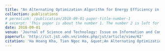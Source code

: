 ```yaml
---
title: "An Alternating Optimization Algorithm for Energy Efficiency in Heterogeneous Networks"
collection: publications
# permalink: /publication/2018-09-01-paper-title-number-1
# excerpt: 'This paper is about the number 1. The number 2 is left for future work.'
date: 2018-09-01
venue: 'Journal of Science and Technology: Issue on Information and Communications Technology'
paperurl: 'http://ict.jst.udn.vn/index.php/jst/article/view/62'
citation: 'Ha Hoang Kha, Tien Ngoc Ha, &quot;An Alternating Optimization Algorithm for Energy Efficiency in Heterogeneous Networks&quot; <i>Journal of Science and Technology: Issue on Information and Communications Technology</i>, vol. 4, no. 1, pp. 1-8, Sep. 2018.'
---
```


